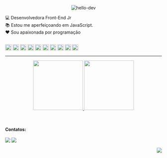 <div align="center">
<img src="https://i.ibb.co/1r6DpDZ/hello-dev.png" alt="hello-dev" border="0">
</div>

:computer: Desenvolvedora Front-End Jr <br>
:books: Estou me aperfeiçoando em JavaScript. <br>
 :hearts: Sou apaixonada por programação <br><br>

<div>


<img src="https://cdn.jsdelivr.net/gh/devicons/devicon/icons/html5/html5-original.svg" width="20" height="20" /> <img src="https://cdn.jsdelivr.net/gh/devicons/devicon/icons/css3/css3-original.svg" width="20" height="20" /> <img src="https://cdn.jsdelivr.net/gh/devicons/devicon/icons/javascript/javascript-original.svg" width="20" height="20" /> <img src="https://cdn.jsdelivr.net/gh/devicons/devicon/icons/bootstrap/bootstrap-original.svg" width="20" height="20" /> <img src="https://cdn.jsdelivr.net/gh/devicons/devicon/icons/php/php-original.svg" width="20" height="20" /> 
<img src="https://cdn.jsdelivr.net/gh/devicons/devicon/icons/mysql/mysql-original.svg" width="20" height="20" />
<img src="https://cdn.jsdelivr.net/gh/devicons/devicon/icons/xamarin/xamarin-original.svg" width="20" height="20" />
<img src="https://cdn.jsdelivr.net/gh/devicons/devicon/icons/vscode/vscode-original.svg" width="20" height="20" />
<img src="https://cdn.jsdelivr.net/gh/devicons/devicon/icons/visualstudio/visualstudio-plain.svg" width="20" height="20" />
<img src="https://cdn.jsdelivr.net/gh/devicons/devicon/icons/git/git-original.svg" width="20" height="20"/>
</div>
<hr>

<p align="center">
<a href="https://github.com/tamiborgognoni">
  <img height="160em" src="https://github-readme-stats-eight-theta.vercel.app/api?username=tamiborgognoni&show_icons=true&theme=radical&include_all_commits=true&count_private=true"/>
  <img height="160em" src="https://github-readme-stats-eight-theta.vercel.app/api/top-langs/?username=tamiborgognoni&layout=compact&langs_count=8&theme=radical"/>
</a>
</p>




<br>


#### Contatos:

<div>
<a href = "mailto:tamiressbb@gmail.com"><img src="https://img.shields.io/badge/Gmail-D14836?style=for-the-badge&logo=gmail&logoColor=white" target="_blank"></a> <a href="https://www.linkedin.com/in/tamires-borgognoni" target="_blank"><img src="https://img.shields.io/badge/-LinkedIn-%230077B5?style=for-the-badge&logo=linkedin&logoColor=white" target="_blank"></a> 

</div>

 <div align="right">

![](https://komarev.com/ghpvc/?username=tamiborgognoni&color=blue&style=flat)
 </div>
 
